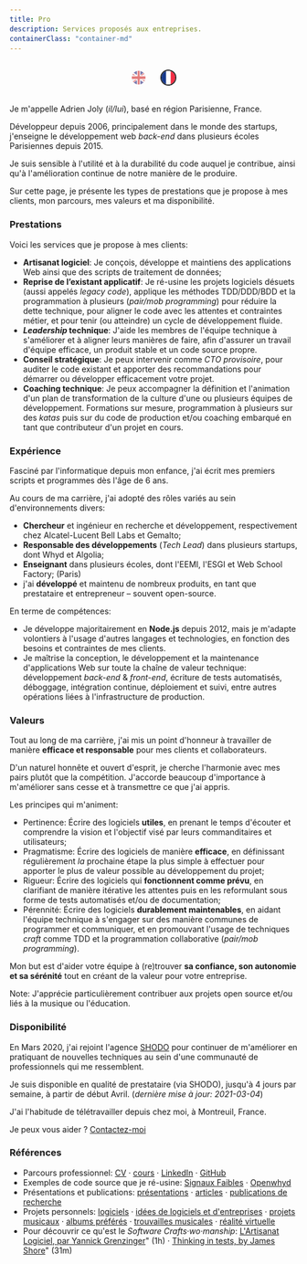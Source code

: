 ```yaml
---
title: Pro
description: Services proposés aux entreprises.
containerClass: "container-md"
---
```


<style>
  .language-flags {
    text-align: center;
    height: 50px;
    margin: 20px;
  }
  .language-flags img {
    width: 24px;
    height: 24px;
    border-radius: 24px;
    margin: 10px;
    border: 2px solid transparent;
    opacity: 0.5;
    cursor: pointer;
  }
  .language-flags .active img {
    border: 2px solid #101010;
    opacity: 0.9;
  }
</style>
<div class="language-flags">
  <a href="/pro/"><img alt="English / Anglais" id="lang-en" src="/img/lang-en.svg"></a>
  <a href="/pro/fr" class="active"><img alt="French / Français" id="lang-fr" src="/img/lang-fr.svg"></a>
</div>

Je m'appelle Adrien Joly (_il/lui_), basé en région Parisienne, France.

Développeur depuis 2006, principalement dans le monde des startups, j'enseigne le développement web _back-end_ dans plusieurs écoles Parisiennes depuis 2015.

Je suis sensible à l'utilité et à la durabilité du code auquel je contribue, ainsi qu'à l'amélioration continue de notre manière de le produire.

Sur cette page, je présente les types de prestations que je propose à mes clients, mon parcours, mes valeurs et ma disponibilité.

### Prestations

Voici les services que je propose à mes clients:

- **Artisanat logiciel**: Je conçois, développe et maintiens des applications Web ainsi que des scripts de traitement de données;
- **Reprise de l’existant applicatif**: Je ré-usine les projets logiciels désuets (aussi appelés _legacy code_), applique les méthodes TDD/DDD/BDD et la programmation à plusieurs (_pair/mob programming_) pour réduire la dette technique, pour aligner le code avec les attentes et contraintes métier, et pour tenir (ou atteindre) un cycle de développement fluide.
- **_Leadership_ technique**: J'aide les membres de l'équipe technique à s'améliorer et à aligner leurs manières de faire, afin d'assurer un travail d'équipe efficace, un produit stable et un code source propre.
- **Conseil stratégique**: Je peux intervenir comme _CTO provisoire_, pour auditer le code existant et apporter des recommandations pour démarrer ou développer efficacement votre projet.
- **Coaching technique**: Je peux accompagner la définition et l'animation d'un plan de transformation de la culture d'une ou plusieurs équipes de développement. Formations sur mesure, programmation à plusieurs sur des _katas_ puis sur du code de production et/ou coaching embarqué en tant que contributeur d'un projet en cours.

### Expérience

Fasciné par l'informatique depuis mon enfance, j'ai écrit mes premiers scripts et programmes dès l'âge de 6 ans. 

Au cours de ma carrière, j'ai adopté des rôles variés au sein d'environnements divers:

- **Chercheur** et ingénieur en recherche et développement, respectivement chez Alcatel-Lucent Bell Labs et Gemalto;
- **Responsable des développements** (_Tech Lead_) dans plusieurs startups, dont Whyd et Algolia;
- **Enseignant** dans plusieurs écoles, dont l'EEMI, l'ESGI et Web School Factory; (Paris)
- j'ai **développé** et maintenu de nombreux produits, en tant que prestataire et entrepreneur – souvent open-source.

En terme de compétences:

- Je développe majoritairement en **Node.js** depuis 2012, mais je m'adapte volontiers à l'usage d'autres langages et technologies, en fonction des besoins et contraintes de mes clients.
- Je maîtrise la conception, le développement et la maintenance d'applications Web sur toute la chaîne de valeur technique: développement _back-end_ & _front-end_, écriture de tests automatisés, déboggage, intégration continue, déploiement et suivi, entre autres opérations liées à l'infrastructure de production.

### Valeurs

Tout au long de ma carrière, j'ai mis un point d'honneur à travailler de manière **efficace et responsable** pour mes clients et collaborateurs.

D'un naturel honnête et ouvert d'esprit, je cherche l'harmonie avec mes pairs plutôt que la compétition. J'accorde beaucoup d'importance à m'améliorer sans cesse et à transmettre ce que j'ai appris.

Les principes qui m'animent:

- Pertinence: Écrire des logiciels **utiles**, en prenant le temps d'écouter et comprendre la vision et l'objectif visé par leurs commanditaires et utilisateurs;
- Pragmatisme: Écrire des logiciels de manière **efficace**, en définissant régulièrement _la_ prochaine étape la plus simple à effectuer pour apporter le plus de valeur possible au développement du projet;
- Rigueur: Écrire des logiciels qui **fonctionnent comme prévu**, en clarifiant de manière itérative les attentes puis en les reformulant sous forme de tests automatisés et/ou de documentation;
- Pérennité: Écrire des logiciels **durablement maintenables**, en aidant l'équipe technique à s'engager sur des manière communes de programmer et communiquer, et en promouvant l'usage de techniques _craft_ comme TDD et la programmation collaborative (_pair/mob programming_).

Mon but est d'aider votre équipe à (re)trouver **sa confiance, son autonomie et sa sérénité** tout en créant de la valeur pour votre entreprise.

Note: J'apprécie particulièrement contribuer aux projets open source et/ou liés à la musique ou l'éducation.

### Disponibilité

En Mars 2020, j'ai rejoint l'agence [SHODO](https://shodo.io/) pour continuer de m'améliorer en pratiquant de nouvelles techniques au sein d'une communauté de professionnels qui me ressemblent.

Je suis disponible en qualité de prestataire (via SHODO), jusqu'à 4 jours par semaine, à partir de début Avril. (_dernière mise à jour: 2021-03-04_)

J'ai l'habitude de télétravailler depuis chez moi, à Montreuil, France.

Je peux vous aider ? [Contactez-moi](mailto:adrien.joly@shodo.io)

### Références

- Parcours professionnel: [CV](/resume) · [cours](/teaching) · [LinkedIn](https://www.linkedin.com/in/adrienjoly/) · [GitHub](https://github.com/adrienjoly)
- Exemples de code source que je ré-usine: [Signaux Faibles](https://github.com/signaux-faibles/opensignauxfaibles/pulls?q=is%3Apr+is%3Aclosed+author%3Aadrienjoly) · [Openwhyd](https://github.com/openwhyd/openwhyd/pulls?q=is%3Aclosed+author%3Aadrienjoly)
- Présentations et publications: [présentations](/talks) · [articles](/posts) · [publications de recherche](https://scholar.google.fr/citations?user=BI3HXcsAAAAJ)
- Projets personnels: [logiciels](/prod) · [idées de logiciels et d'entreprises](/ideas) · [projets musicaux](/music) · [albums préférés](https://adrienjoly.com/album-shelf) · [trouvailles musicales](https://openwhyd.org/adrien) · [réalité virtuelle](/vr)
- Pour découvrir ce qu'est le _Software Crafts·wo·manship_: [L'Artisanat Logiciel, par Yannick Grenzinger](https://www.youtube.com/watch?v=FzIuAImNcis)" (1h) · [Thinking in tests, by James Shore](https://www.youtube.com/watch?v=UOOuW5tqT8M)" (31m)
